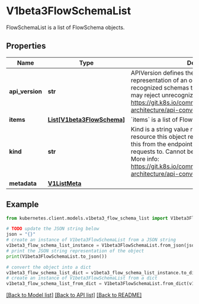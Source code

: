 # V1beta3FlowSchemaList

FlowSchemaList is a list of FlowSchema objects.

## Properties

Name | Type | Description | Notes
------------ | ------------- | ------------- | -------------
**api_version** | **str** | APIVersion defines the versioned schema of this representation of an object. Servers should convert recognized schemas to the latest internal value, and may reject unrecognized values. More info: https://git.k8s.io/community/contributors/devel/sig-architecture/api-conventions.md#resources | [optional] 
**items** | [**List[V1beta3FlowSchema]**](V1beta3FlowSchema.md) | &#x60;items&#x60; is a list of FlowSchemas. | 
**kind** | **str** | Kind is a string value representing the REST resource this object represents. Servers may infer this from the endpoint the kubernetes.client submits requests to. Cannot be updated. In CamelCase. More info: https://git.k8s.io/community/contributors/devel/sig-architecture/api-conventions.md#types-kinds | [optional] 
**metadata** | [**V1ListMeta**](V1ListMeta.md) |  | [optional] 

## Example

```python
from kubernetes.client.models.v1beta3_flow_schema_list import V1beta3FlowSchemaList

# TODO update the JSON string below
json = "{}"
# create an instance of V1beta3FlowSchemaList from a JSON string
v1beta3_flow_schema_list_instance = V1beta3FlowSchemaList.from_json(json)
# print the JSON string representation of the object
print(V1beta3FlowSchemaList.to_json())

# convert the object into a dict
v1beta3_flow_schema_list_dict = v1beta3_flow_schema_list_instance.to_dict()
# create an instance of V1beta3FlowSchemaList from a dict
v1beta3_flow_schema_list_from_dict = V1beta3FlowSchemaList.from_dict(v1beta3_flow_schema_list_dict)
```
[[Back to Model list]](../README.md#documentation-for-models) [[Back to API list]](../README.md#documentation-for-api-endpoints) [[Back to README]](../README.md)


